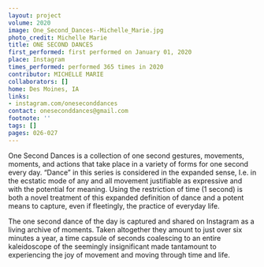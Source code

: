 ```yaml
---
layout: project
volume: 2020
image: One_Second_Dances--Michelle_Marie.jpg
photo_credit: Michelle Marie
title: ONE SECOND DANCES
first_performed: first performed on January 01, 2020
place: Instagram
times_performed: performed 365 times in 2020
contributor: MICHELLE MARIE
collaborators: []
home: Des Moines, IA
links:
- instagram.com/oneseconddances
contact: oneseconddances@gmail.com
footnote: ''
tags: []
pages: 026-027
---
```




One Second Dances is a collection of one second gestures, movements, moments, and actions that take place in a variety of forms for one second every day. “Dance” in this series is considered in the expanded sense, I.e. in the ecstatic mode of any and all movement justifiable as expressive and with the potential for meaning. Using the restriction of time (1 second) is both a novel treatment of this expanded definition of dance and a potent means to capture, even if fleetingly, the practice of everyday life.

The one second dance of the day is captured and shared on Instagram as a living archive of moments. Taken altogether they amount to just over six minutes a year, a time capsule of seconds coalescing to an entire kaleidoscope of the seemingly insignificant made tantamount to experiencing the joy of movement and moving through time and life.
